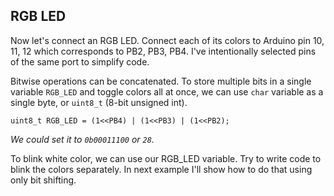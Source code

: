 ## RGB LED
Now let's connect an RGB LED. Connect each of its colors to Arduino pin 10, 11, 12 which corresponds to PB2, PB3, PB4. I've intentionally selected pins of the same port to simplify code.

Bitwise operations can be concatenated. To store multiple bits in a single variable `RGB_LED` and toggle colors all at once, we can use `char` variable as a single byte, or `uint8_t` (8-bit unsigned int). 

	uint8_t RGB_LED = (1<<PB4) | (1<<PB3) | (1<<PB2);

*We could set it to `0b00011100` or `28`.*

To blink white color, we can use our RGB_LED variable. Try to write code to blink the colors separately. In next example I'll show how to do that using only bit shifting.
